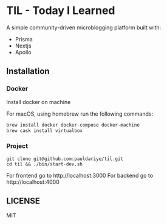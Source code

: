 # TIL - Today I Learned

A simple community-driven microblogging platform built with:
- Prisma
- Nextjs
- Apollo

## Installation

### Docker

Install docker on machine

For macOS, using homebrew run the following commands:
```bash
brew install docker docker-compose docker-machine
brew cask install virtualbox
```

### Project

```
git clone git@github.com:pauldariye/til.git
cd til && ./bin/start-dev.sh
```
For frontend go to http://localhost:3000
For backend go to http://localhost:4000


## LICENSE
MIT



